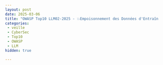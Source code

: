 ```yaml
---
layout: post
date: 2025-03-06
title: "OWASP Top10 LLM02-2025 - 💥Empoisonnement des Données d'Entraînement💥"
categories:
 - veille
 - CyberSec
 - Top10
 - OWASP 
 - LLM
hidden: true

---
```



